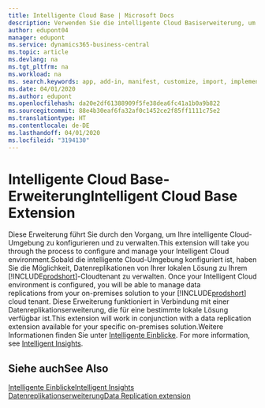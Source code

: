 ```yaml
---
title: Intelligente Cloud Base | Microsoft Docs
description: Verwenden Sie die intelligente Cloud Basiserweiterung, um Ihre lokale Lösung mit Business Central online zu verbinden.
author: edupont04
manager: edupont
ms.service: dynamics365-business-central
ms.topic: article
ms.devlang: na
ms.tgt_pltfrm: na
ms.workload: na
ms. search.keywords: app, add-in, manifest, customize, import, implement
ms.date: 04/01/2020
ms.author: edupont
ms.openlocfilehash: da20e2df61388909f5fe38dea6fc41a1b0a9b822
ms.sourcegitcommit: 88e4b30eaf6fa32af0c1452ce2f85ff1111c75e2
ms.translationtype: HT
ms.contentlocale: de-DE
ms.lasthandoff: 04/01/2020
ms.locfileid: "3194130"
---
```

# <a name="intelligent-cloud-base-extension"></a><span data-ttu-id="cf72f-103">Intelligente Cloud Base-Erweiterung</span><span class="sxs-lookup"><span data-stu-id="cf72f-103">Intelligent Cloud Base Extension</span></span>

<span data-ttu-id="cf72f-104">Diese Erweiterung führt Sie durch den Vorgang, um Ihre intelligente Cloud-Umgebung zu konfigurieren und zu verwalten.</span><span class="sxs-lookup"><span data-stu-id="cf72f-104">This extension will take you through the process to configure and manage your Intelligent Cloud environment.</span></span><span data-ttu-id="cf72f-105">Sobald die intelligente Cloud-Umgebung konfiguriert ist, haben Sie die Möglichkeit, Datenreplikationen von Ihrer lokalen Lösung zu Ihrem [!INCLUDE[prodshort](includes/prodshort.md)]-Cloudtenant zu verwalten.</span><span class="sxs-lookup"><span data-stu-id="cf72f-105"> Once your Intelligent Cloud environment is configured, you will be able to manage data replications from your on-premises solution to your [!INCLUDE[prodshort](includes/prodshort.md)] cloud tenant.</span></span> <span data-ttu-id="cf72f-106">Diese Erweiterung funktioniert in Verbindung mit einer Datenreplikationserweiterung, die für eine bestimmte lokale Lösung verfügbar ist.</span><span class="sxs-lookup"><span data-stu-id="cf72f-106">This extension will work in conjunction with a data replication extension available for your specific on-premises solution.</span></span><span data-ttu-id="cf72f-107">Weitere Informationen finden Sie unter [Intelligente Einblicke](about-intelligent-cloud.md).</span><span class="sxs-lookup"><span data-stu-id="cf72f-107"> For more information, see [Intelligent Insights](about-intelligent-cloud.md).</span></span>  

## <a name="see-also"></a><span data-ttu-id="cf72f-108">Siehe auch</span><span class="sxs-lookup"><span data-stu-id="cf72f-108">See Also</span></span>

[<span data-ttu-id="cf72f-109">Intelligente Einblicke</span><span class="sxs-lookup"><span data-stu-id="cf72f-109">Intelligent Insights</span></span>](about-intelligent-cloud.md)  
[<span data-ttu-id="cf72f-110">Datenreplikationserweiterung</span><span class="sxs-lookup"><span data-stu-id="cf72f-110">Data Replication extension</span></span>](ui-extensions-data-replication.md)  
